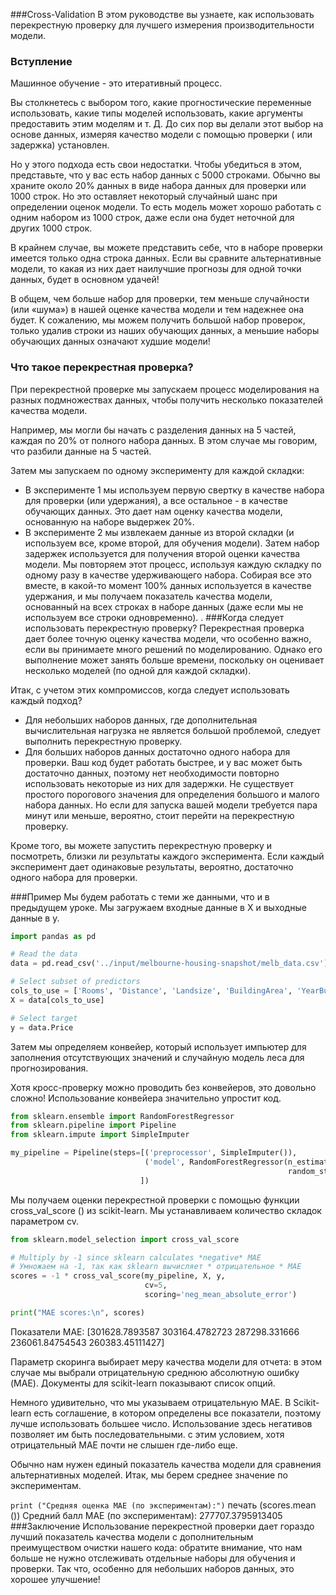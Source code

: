 ###Cross-Validation
В этом руководстве вы узнаете, как использовать перекрестную проверку для лучшего измерения производительности модели.

### Вступление
Машинное обучение - это итеративный процесс.

Вы столкнетесь  с выбором того, какие прогностические переменные использовать, какие типы моделей использовать, 
какие аргументы  предоставить этим моделям и т. Д. До сих пор вы делали этот выбор на основе данных, измеряя 
качество модели с помощью проверки ( или задержка) установлен.

Но у этого подхода  есть свои недостатки. Чтобы убедиться в этом, представьте, что у вас есть набор данных с 5000 
строками. Обычно  вы храните около 20% данных в виде набора данных для проверки или 1000 строк. Но это оставляет 
некоторый случайный  шанс при определении оценок модели. То есть модель может хорошо работать с одним набором из 
1000 строк, даже  если она будет неточной для других 1000 строк.

В крайнем случае,  вы можете представить себе, что в наборе проверки имеется только одна строка данных. Если вы 
сравните альтернативные  модели, то какая из них дает наилучшие прогнозы для одной точки данных, будет в основном 
удачей!

В общем, чем больше  набор для проверки, тем меньше случайности (или «шума») в нашей оценке качества модели и тем 
надежнее она будет.  К сожалению, мы можем получить большой набор проверок, только удалив строки из наших обучающих 
данных, а меньшие наборы обучающих данных означают худшие модели!

### Что такое перекрестная проверка?
При перекрестной проверке мы запускаем процесс моделирования на разных подмножествах данных, чтобы получить несколько показателей качества модели.

Например, мы могли бы начать с разделения данных на 5 частей, каждая по 20% от полного набора данных. В этом случае 
мы говорим, что разбили данные на 5 частей.

Затем мы запускаем по одному эксперименту для каждой складки:

- В эксперименте 1 мы используем первую свертку в качестве набора для проверки (или удержания), а все остальное - в 
качестве обучающих данных. Это дает нам оценку качества модели, основанную на наборе выдержек 20%.
- В эксперименте 2 мы извлекаем данные из второй складки (и используем все, кроме второй, для обучения модели). Затем 
  набор задержек используется для получения второй оценки качества модели.
Мы повторяем этот процесс, используя каждую складку по одному разу в качестве удерживающего набора. Собирая все это вместе, в какой-то момент 100% данных используется в качестве удержания, и мы получаем показатель качества модели, основанный на всех строках в наборе данных (даже если мы не используем все строки одновременно). .
###Когда следует использовать перекрестную проверку?
Перекрестная проверка дает более точную оценку качества модели, что особенно важно, если вы принимаете много решений по моделированию. Однако его выполнение может занять больше времени, поскольку он оценивает несколько моделей (по одной для каждой складки).

Итак, с учетом этих компромиссов, когда следует использовать каждый подход?

- Для небольших наборов данных, где дополнительная вычислительная нагрузка не является большой проблемой, следует 
выполнить перекрестную проверку.
- Для больших наборов данных достаточно одного набора для проверки. Ваш код будет работать быстрее, и у вас может 
  быть достаточно данных, поэтому нет необходимости повторно использовать некоторые из них для задержки.
Не существует простого порогового значения для определения большого и малого набора данных. Но если для запуска вашей модели требуется пара минут или меньше, вероятно, стоит перейти на перекрестную проверку.

Кроме того, вы можете запустить перекрестную проверку и посмотреть, близки ли результаты каждого эксперимента. Если каждый эксперимент дает одинаковые результаты, вероятно, достаточно одного набора для проверки.

###Пример
Мы будем работать с теми же данными, что и в предыдущем уроке. Мы загружаем входные данные в X и выходные данные в y.
```python
import pandas as pd

# Read the data
data = pd.read_csv('../input/melbourne-housing-snapshot/melb_data.csv')

# Select subset of predictors
cols_to_use = ['Rooms', 'Distance', 'Landsize', 'BuildingArea', 'YearBuilt']
X = data[cols_to_use]

# Select target
y = data.Price
```
Затем мы определяем конвейер, который использует импьютер для заполнения отсутствующих значений и случайную модель леса для прогнозирования.

Хотя кросс-проверку можно проводить без конвейеров, это довольно сложно! Использование конвейера значительно 
упростит код.

```python
from sklearn.ensemble import RandomForestRegressor
from sklearn.pipeline import Pipeline
from sklearn.impute import SimpleImputer

my_pipeline = Pipeline(steps=[('preprocessor', SimpleImputer()),
                              ('model', RandomForestRegressor(n_estimators=50,
                                                              random_state=0))
                             ])
```

                        
Мы получаем оценки перекрестной проверки с помощью функции cross_val_score () из scikit-learn. Мы устанавливаем количество складок параметром cv.

```python
from sklearn.model_selection import cross_val_score

# Multiply by -1 since sklearn calculates *negative* MAE
# Умножаем на -1, так как sklearn вычисляет * отрицательное * MAE
scores = -1 * cross_val_score(my_pipeline, X, y,
                              cv=5,
                              scoring='neg_mean_absolute_error')

print("MAE scores:\n", scores)
```
Показатели MAE:
 [301628.7893587 303164.4782723 287298.331666 236061.84754543
 260383.45111427]


Параметр скоринга выбирает меру качества модели для отчета: в этом случае мы выбрали отрицательную среднюю абсолютную ошибку (MAE). Документы для scikit-learn показывают список опций.

Немного удивительно, что мы указываем отрицательную MAE. В Scikit-learn есть соглашение, в котором определены все показатели, поэтому лучше использовать большее число. Использование здесь негативов позволяет им быть последовательными.
с этим условием, хотя отрицательный MAE почти не слышен где-либо еще.

Обычно нам нужен единый показатель качества модели для сравнения альтернативных моделей. Итак, мы берем среднее значение по экспериментам.

```print ("Средняя оценка MAE (по экспериментам):")```
печать (scores.mean ())
Средний балл MAE (по экспериментам):
277707.3795913405
###Заключение
Использование перекрестной проверки дает гораздо лучший показатель качества модели с дополнительным преимуществом 
очистки нашего кода: обратите внимание, что нам больше не нужно отслеживать отдельные наборы для обучения и 
проверки. Так что, особенно для небольших наборов данных, это хорошее улучшение! 




























